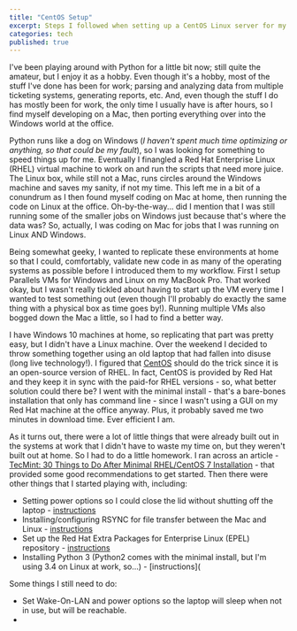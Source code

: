 ```yaml
---
title: "CentOS Setup"
excerpt: Steps I followed when setting up a CentOS Linux server for my home lab.
categories: tech
published: true
---
```


I've been playing around with Python for a little bit now; still quite the amateur, but I enjoy it as a hobby. Even though it's a hobby, most of the stuff I've done has been for work; parsing and analyzing data from multiple ticketing systems, generating reports, etc. And, even though the stuff I do has mostly been for work, the only time I usually have is after hours, so I find myself developing on a Mac, then porting everything over into the Windows world at the office. 

Python runs like a dog on Windows (*I haven't spent much time optimizing or anything, so that could be my fault*), so I was looking for something to speed things up for me. Eventually I finangled a Red Hat Enterprise Linux (RHEL) virtual machine to work on and run the scripts that need more juice. The Linux box, while still not a Mac, runs circles around the Windows machine and saves my sanity, if not my time. This left me in a bit of a conundrum as I then found myself coding on Mac at home, then running the code on Linux at the office. Oh-by-the-way... did I mention that I was still running some of the smaller jobs on Windows just because that's where the data was? So, actually, I was coding on Mac for jobs that I was running on Linux AND Windows.

Being somewhat geeky, I wanted to replicate these environments at home so that I could, comfortably, validate new code in as many of the operating systems as possible before I introduced them to my workflow. First I setup Parallels VMs for Windows and Linux on my MacBook Pro. That worked okay, but I wasn't really tickled about having to start up the VM every time I wanted to test something out (even though I'll probably do exactly the same thing with a physical box as time goes by!). Running multiple VMs also bogged down the Mac a little, so I had to find a better way.

I have Windows 10 machines at home, so replicating that part was pretty easy, but I didn't have a Linux machine. Over the weekend I decided to throw something together using an old laptop that had fallen into disuse (long live technology!). I figured that [CentOS](https://www.centos.org) should do the trick since it is an open-source version of RHEL. In fact, CentOS is provided by Red Hat and they keep it in sync with the paid-for RHEL versions - so, what better solution could there be? I went with the minimal install - that's a bare-bones installation that only has command line - since I wasn't using a GUI on my Red Hat machine at the office anyway. Plus, it probably saved me two minutes in download time. Ever efficient I am.

As it turns out, there were a lot of little things that were already built out in the systems at work that I didn't have to waste my time on, but they weren't built out at home. So I had to do a little homework. I ran across an article - [TecMint: 30 Things to Do After Minimal RHEL/CentOS 7 Installation](https://www.tecmint.com/things-to-do-after-minimal-rhel-centos-7-installation/) - that provided some good recommendations to get started. Then there were other things that I started playing with, including: 

- Setting power options so I could close the lid without shutting off the laptop - [instructions](https://www.centos.org/forums/viewtopic.php?t=58498)
- Installing/configuring RSYNC for file transfer between the Mac and Linux - [instructions](https://www.garron.me/en/go2linux/rsync-backup-linux-using-rsync-to-backup-files-or-folder-under-linux.html)
- Set up the Red Hat Extra Packages for Enterprise Linux (EPEL) repository - [instructions](https://www.cyberciti.biz/faq/installing-rhel-epel-repo-on-centos-redhat-7-x/)
- Installing Python 3 (Python2 comes with the minimal install, but I'm using 3.4 on Linux at work, so...) - [instructions](


Some things I still need to do: 
- Set Wake-On-LAN and power options so the laptop will sleep when not in use, but will be reachable.
- 
